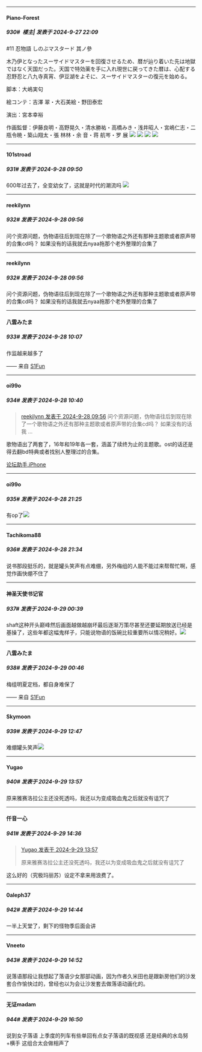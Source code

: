 ﻿
*****

####  Piano-Forest  
##### 930#         楼主| 发表于 2024-9-27 22:09

#11 忍物語 しのぶマスタード 其ノ參

木乃伊となったスーサイドマスターを回復させるため、暦が辿り着いた先は地獄ではなく天国だった。天国で特効薬を手に入れ現世に戻ってきた暦は、心配する忍野忍と八九寺真宵、伊豆湖をよそに、スーサイドマスターの復元を始める。

脚本：大嶋実句

絵コンテ：吉澤 翠・大石美絵・野田泰宏

演出：宮本幸裕

作画監督：伊藤良明・高野晃久・清水勝祐・高橋みき・浅井昭人・宮嶋仁志・二瓶令暁・築山翔太・張 林林・余 音・蒋 航岑・罗 展
<img src="https://p.sda1.dev/19/133f18edce2f0924ec27fb9dc1fb433e/story_3706_photo_1727341690551276840.jpg" referrerpolicy="no-referrer">
<img src="https://p.sda1.dev/19/23b6e5e1b9babd13cb65f58067c61c8c/story_3706_photo_1727341690889174898.jpg" referrerpolicy="no-referrer">
<img src="https://p.sda1.dev/19/86dd23cad251f93a369b4a729d611a49/story_3706_photo_1727341691162233634.jpg" referrerpolicy="no-referrer">
<img src="https://p.sda1.dev/19/72abc5338f7d50baad2825fe489b9a57/story_3706_photo_1727341691388483538.jpg" referrerpolicy="no-referrer">


*****

####  101stroad  
##### 931#       发表于 2024-9-28 09:50

600年过去了，全变幼女了，这就是时代的潮流吗 <img src="https://static.saraba1st.com/image/smiley/face2017/066.png" referrerpolicy="no-referrer">


*****

####  reekilynn  
##### 932#       发表于 2024-9-28 09:56

问个资源问题，伪物语往后到现在除了一个歌物语之外还有那种主题歌或者原声带的合集cd吗？
如果没有的话我就去nyaa拖那个老外整理的合集了


*****

####  reekilynn  
##### 932#       发表于 2024-9-28 09:56

问个资源问题，伪物语往后到现在除了一个歌物语之外还有那种主题歌或者原声带的合集cd吗？
如果没有的话我就去nyaa拖那个老外整理的合集了


*****

####  八雲みたま  
##### 933#       发表于 2024-9-28 10:07

作监越来越多了

—— 来自 [S1Fun](https://s1fun.koalcat.com)


*****

####  oi99o  
##### 934#       发表于 2024-9-28 10:40

<blockquote><a href="httphttps://bbs.saraba1st.com/2b/forum.php?mod=redirect&amp;goto=findpost&amp;pid=66328735&amp;ptid=2168085" target="_blank">reekilynn 发表于 2024-9-28 09:56</a>
问个资源问题，伪物语往后到现在除了一个歌物语之外还有那种主题歌或者原声带的合集cd吗？
如果没有的话我 ...</blockquote>
歌物语出了两套了，16年和19年各一套，涵盖了续终为止的主题歌。ost的话还是得去翻bd特典或者找别人整理过的合集。

[论坛助手,iPhone](https://bbs.saraba1st.com/2b/forum.php?mod=viewthread&amp;tid=2029836)


*****

####  oi99o  
##### 935#       发表于 2024-9-28 21:25

有op了<img src="https://static.saraba1st.com/image/smiley/face2017/067.png" referrerpolicy="no-referrer">


*****

####  Tachikoma88  
##### 936#       发表于 2024-9-28 21:34

说书那段挺乐的，就是罐头笑声有点难绷，另外梅组的人能不能过来帮帮忙啊，感觉作画快绷不住了


*****

####  神圣天使书记官  
##### 937#       发表于 2024-9-29 00:39

shaft这种开头巅峰然后画面越做越崩坏最后逐渐万策尽甚至还要延期放送已经是基操了，这些年都这幅鬼样子，只能说物语的饭碗比较重要所以情况稍好。<img src="https://static.saraba1st.com/image/smiley/face2017/068.png" referrerpolicy="no-referrer">


*****

####  八雲みたま  
##### 938#       发表于 2024-9-29 00:46

梅组明夏定档，都自身难保了

—— 来自 [S1Fun](https://s1fun.koalcat.com)


*****

####  Skymoon  
##### 939#       发表于 2024-9-29 12:47

难绷罐头笑声<img src="https://static.saraba1st.com/image/smiley/face2017/067.png" referrerpolicy="no-referrer">


*****

####  Yugao  
##### 940#       发表于 2024-9-29 13:57

原来雅赛洛拉公主还没死透吗，我还以为变成吸血鬼之后就没有诅咒了


*****

####  仟音一心  
##### 941#       发表于 2024-9-29 14:36

<blockquote><a href="httphttps://bbs.saraba1st.com/2b/forum.php?mod=redirect&amp;goto=findpost&amp;pid=66339307&amp;ptid=2168085" target="_blank">Yugao 发表于 2024-9-29 13:57</a>

原来雅赛洛拉公主还没死透吗，我还以为变成吸血鬼之后就没有诅咒了</blockquote>
这么好的（究极玛丽苏）设定不拿来用浪费了。


*****

####  0aleph37  
##### 942#       发表于 2024-9-29 14:44

一半上天堂了，剩下的怪物季后面会讲


*****

####  Vneeto  
##### 943#       发表于 2024-9-29 14:52

说落语那段让我想起了落语少女那部动画，因为作者久米田也是跟新房他们的沙发套合作愉快过的，曾经也以为会让沙发套去做落语动画化的。


*****

####  无证madam  
##### 944#       发表于 2024-9-29 16:50

说到女子落语 上季度的列车有些单回有点女子落语的既视感 还是经典的水岛努+横手 这组合太会做相声了

